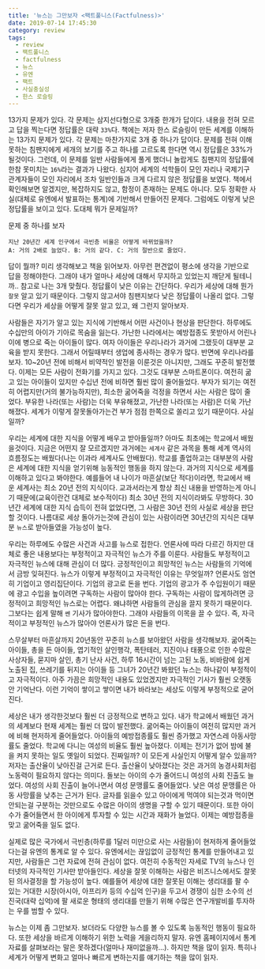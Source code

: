 ```yaml
---
title: '뉴스는 그만보자 <팩트풀니스(Factfulness)>'
date: 2019-07-14 17:45:30
category: review
tags:
  - review
  - 팩트풀니스
  - factfulness
  - 뉴스
  - 유엔
  - 팩트
  - 사실충실성
  - 한스 로슬링
---
```


13가지 문제가 있다. 각 문제는 삼지선다형으로 3개중 한개가 답이다. 내용을 전혀 모르고 답을 찍는다면 정답률은 대략 `33%`다. 책에는 저자 한스 로슬링이 만든 세계를 이해하는 13가지 문제가 있다. 각 문제는 마찬가지로 3개 중 하나가 답이다. 문제를 전혀 이해 못하는 침팬지에게 세개의 보기를 주고 하나를 고르도록 한다면 역시 정답률은 33%가 될것이다. 그런데, 이 문제를 일반 사람들에게 풀게 했더니 놀랍게도 침팬지의 정답률에 한참 못미치는 `16%`라는 결과가 나왔다. 심지어 세계의 석학들이 모인 자리나 국제기구 관계자들이 모인 자리에서 조차 일반인들과 크게 다르지 않은 정답률을 보였다. 책에서 확인해보면 알겠지만, 복잡하지도 않고, 함정이 존재하는 문제도 아니다. 모두 정확한 사실(대체로 유엔에서 발표하는 통계)에 기반해서 만들어진 문제다. 그럼에도 이렇게 낮은 정답률을 보이고 있다. 도대체 뭐가 문제일까?

문제 중 하나를 보자
```
지난 20년간 세계 인구에서 극빈층 비율은 어떻게 바뀌었을까?
A: 거의 2배로 늘었다. B: 거의 같다. C: 거의 절반으로 줄었다.
```
답이 뭘까? 미리 생각해보고 책을 읽어보자. 아무런 편견없이 평소에 생각을 기반으로 답을 정해야한다. 그래야 내가 얼마나 세상에 대해서 무지하고 있었는지 깨닫게 될테니까.. 참고로 나는 3개 맞췄다. 정답률이 낮은 이유는 간단하다. 우리가 세상에 대해 뭔가 `잘못` 알고 있기 때문이다. 그렇지 않고서야 침팬지보다 낮은 정답률이 나올리 없다. 그렇다면 우리가 세상을 어떻게 잘못 알고 있고, 왜 그런지 알아보자. 

사람들은 자기가 알고 있는 지식에 기반해서 어떤 사건이나 현상을 판단한다. 하루에도 수십만의 아이가 기아로 목숨을 잃는다. 가난한 나라에서는 예방접종도 못받아서 어린나이에 병으로 죽는 아이들이 많다. 여자 아이들은 우리나라가 과거에 그랬듯이 대부분 교육을 받지 못한다. 그래서 어릴때부터 생업에 종사하는 경우가 많다. 반면에 우리나라를 보자. 10~20년 전에 비해서 비약적인 발전을 이룬것은 아니지만, 그래도 꾸준히 발전했다. 이제는 모든 사람이 전화기를 가지고 있다. 그것도 대부분 스마트폰이다. 여전히 굶고 있는 아이들이 있지만 수십년 전에 비하면 훨씬 많이 줄어들었다. 부자가 되기는 여전히 어렵지만(거의 불가능하지만), 최소한 굶어죽을 걱정을 하면서 사는 사람은 많이 줄었다. 부유한 나라(또는 사람)는 더욱 부유해졌고, 가난한 나라(또는 사람)은 더욱 가난해졌다. 세계가 이렇게 잘못돌아가는건 부가 점점 한쪽으로 쏠리고 있기 때문이다. 사실일까? 

우리는 세계에 대한 지식을 어떻게 배우고 받아들일까? 아마도 최초에는 학교에서 배웠을것이다. 지금은 어떤지 잘 모르겠지만 과거에는 `세계사` 같은 과목을 통해 세계 역사의 흐름정도는 배웠다(나는 이과라 세계사도 안배웠다). 학교를 졸업하고는 대부분의 사람은 세계에 대한 지식을 얻기위해 능동적인 행동을 하지 않는다. 과거의 지식으로 세계를 이해하고 있다고 봐야한다. 예를들어 내 나이가 마흔살(보단 적다)이라면, 학교에서 배운 세계사는 최소 20년 전의 지식이다. 교과서라는게 항상 최신 내용을 반영하는게 아니기 때문에(교육이란건 대체로 보수적이다) 최소 30년 전의 지식이라봐도 무방하다. 30년간 세계에 대한 지식 습득이 전혀 없었다면, 그 사람은 30년 전의 사실로 세상을 판단할 것이다. 나름대로 세상 돌아가는것에 관심이 있는 사람이라면 30년간의 지식은 대부분 `뉴스`로 받아들였을 가능성이 높다.

우리는 하루에도 수많은 사건과 사고를 뉴스로 접한다. 언론사에 따라 다르긴 하지만 대체로 좋은 내용보다는 부정적이고 자극적인 뉴스가 주를 이룬다. 사람들도 부정적이고 자극적인 뉴스에 대해 관심이 더 많다. 긍정적인이고 희망적인 뉴스는 사람들의 기억에서 금방 잊혀진다. 뉴스가 이렇게 부정적이고 자극적인 이유는 무엇일까? 언론사도 엄연히 기업이고 영리집단이다. 기업의 광고로 돈을 번다. 기업의 광고가 주 수입원이기 때문에 광고 수입을 높이려면 구독하는 사람이 많아야 한다. 구독하는 사람이 많게하려면 긍정적이고 희망적인 뉴스로는 어렵다. 왜냐하면 사람들의 관심을 끌지 못하기 때문이다. 그보다는 쉽게 말해 `쎈` 기사가 많아야한다. 그래야 사람들의 이목을 끌 수 있다. 즉, 자극적이고 부정적인 뉴스가 많아야 언론사가 많은 돈을 번다.

스무살부터 마흔살까지 20년동안 꾸준히 뉴스를 보아왔던 사람을 생각해보자. 굶어죽는 아이들, 총을 든 아이들, 엽기적인 살인행각, 폭탄테러, 지진이나 태풍으로 인한 수많은 사상자들, 묻지마 살인, 총기 난사 사건, 하루 16시간이 넘는 고된 노동, 비바람에 쉽게 노출된 집, 쓰레기를 뒤지는 아이들 등 그녀가 20년간 봐왔던 뉴스는 하나같이 부정적이고 자극적이다. 아주 가끔은 희망적인 내용도 있었겠지만 자극적인 기사가 훨씬 오랫동안 기억난다. 이런 기억이 쌓이고 쌓이면 내가 바라보는 세상도 이렇게 부정적으로 굳어진다. 

세상은 내가 생각한것보다 훨씬 더 긍정적으로 변하고 있다. 내가 학교에서 배웠던 과거의 세계보다 현재 세계는 훨씬 더 많이 발전했다. 굶어죽는 아이들이 여전히 많지만 과거에 비해 현저하게 줄어들었다. 아이들의 예방접종률도 훨씬 증가했고 자연스레 아동사망률도 줄었다. 학교에 다니는 여성의 비율도 훨씬 높아졌다. 이제는 전기가 없어 밤에 불을 켜지 못하는 일도 옛일이 되었다. 진짜일까? 이 모든게 사실인지 어떻게 알수 있을까? 저자는 출산율이 낮아진걸 근거로 든다. 출산율이 낮아졌다는 것은 과거의 농경사회처럼 노동력이 필요하지 않다는 의미다. 돌보는 아이의 수가 줄어드니 여성의 사회 진출도 늘었다. 여성의 사회 진출이 늘어나면서 여성 문맹률도 줄어들었다. 낮은 여성 문맹률은 아동 사망률을 낮추는 근거가 된다. 글자를 읽을수 있고 아이에게 먹여야 되는것과 먹이면 안되는걸 구분하는 것만으로도 수많은 아이의 생명을 구할 수 있기 때문이다. 또한 아이 수가 줄어들면서 한 아이에게 투자할 수 있는 시간과 재화가 늘었다. 이제는 예방접종을 맞고 굶어죽을 일도 없다.

실제로 많은 국가에서 극빈층(하루를 1달러 미만으로 사는 사람들)이 현저하게 줄어들었다는걸 유엔의 통계로 알 수 있다. 유엔에서는 끊임없이 긍정적인 통계를 만들어내고 있지만, 사람들은 그런 자료에 전혀 관심이 없다. 여전히 수동적인 자세로 TV의 뉴스나 인터넷의 자극적인 기사만 받아들인다. 세상을 잘못 이해하는 사람은 비즈니스에서도 잘못된 의사결정을 할 가능성이 높다. 예를들어 세상에 대한 잘못된 이해는 생리대를 팔 수 있는 거대한 시장(아시아, 아프리카 등의 수십억 인구)을 두고서 경쟁이 심한 소수의 선진국(대략 십억)에 팔 새로운 형태의 생리대를 만들기 위해 수많은 연구개발비를 투자하는 우를 범할 수 있다. 

뉴스는 이제 좀 그만보자. 보더라도 다양한 뉴스를 볼 수 있도록 능동적인 행동이 필요하다. 또한 세상을 바르게 이해하기 위한 노력을 게을리하지 말자. 유엔 홈페이지에서 통계자료를 살펴보라는 말은 못하겠다(얼마나 재미없을까...). 하지만 책을 많이 읽자. 특히나 세계가 어떻게 변화고 얼마나 빠르게 변하는지를 얘기하는 책을 많이 읽자.
